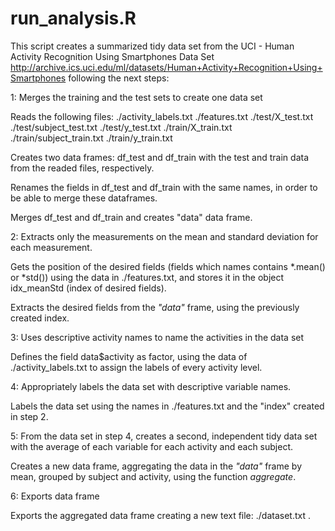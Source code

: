 # run_analysis.R

This script creates a summarized tidy data set from the UCI - Human Activity Recognition Using Smartphones Data Set 
http://archive.ics.uci.edu/ml/datasets/Human+Activity+Recognition+Using+Smartphones
following the next steps:



1: Merges the training and the test sets to create one data set

Reads the following files:
./activity_labels.txt
./features.txt
./test/X_test.txt
./test/subject_test.txt
./test/y_test.txt
./train/X_train.txt
./train/subject_train.txt
./train/y_train.txt

Creates two data frames: df_test and df_train with the test and train data from the readed files, respectively.

Renames the fields in df_test and df_train with the same names, in order to be able to merge these dataframes.

Merges df_test and df_train and creates "data" data frame.

2: Extracts only the measurements on the mean and standard deviation for each measurement. 

Gets the position of the desired fields (fields which names contains \*.mean() or \*std()) using the data in ./features.txt, and stores it in the object idx_meanStd (index of desired fields).

Extracts the desired fields from the *"data"* frame, using the previously created index.

3: Uses descriptive activity names to name the activities in the data set

Defines the field data$activity as factor, using the data of ./activity_labels.txt to assign the labels of every activity level.

4: Appropriately labels the data set with descriptive variable names. 

Labels the data set using the names in ./features.txt and the "index" created in step 2.

5: From the data set in step 4, creates a second, independent tidy data set with the average of each variable for each activity and each subject.

Creates a new data frame, aggregating the data in the *"data"* frame by mean, grouped by subject and activity, using the function *aggregate*.

6: Exports data frame

Exports the aggregated data frame creating a new text file: ./dataset.txt .
